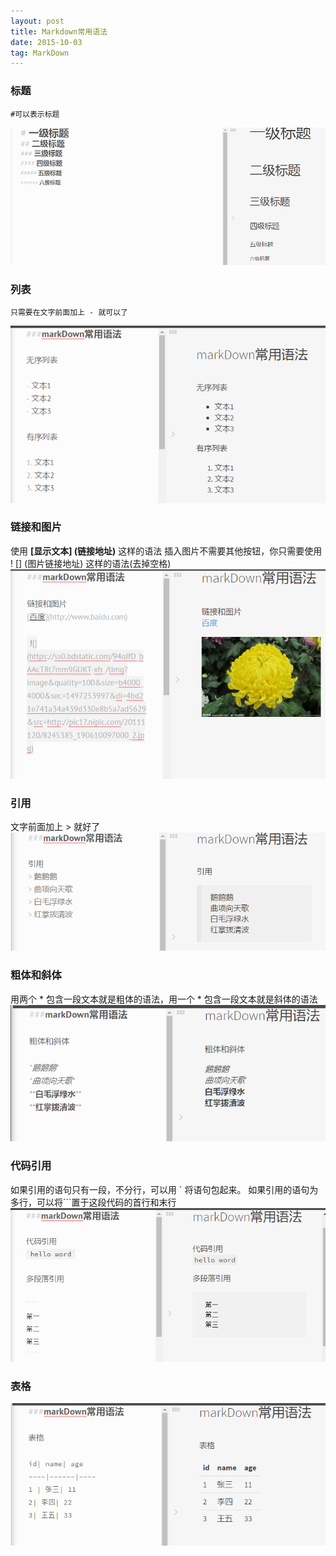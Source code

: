 ```yaml
---
layout: post
title: Markdown常用语法
date: 2015-10-03 
tag: MarkDown
---
```


### 标题
    #可以表示标题
![](/images/posts/md/biaoti.png)

### 列表
    只需要在文字前面加上 - 就可以了
![](/images/posts/md/liebiao.png)

### 链接和图片
使用 **[显示文本] (链接地址)** 这样的语法
插入图片不需要其他按钮，你只需要使用 ! [] (图片链接地址) 这样的语法(去掉空格)
![](/images/posts/md/lianjiehetupian.png)

### 引用
文字前面加上 > 就好了
![](/images/posts/md/yinyong.png)


### 粗体和斜体
用两个 * 包含一段文本就是粗体的语法，用一个 * 包含一段文本就是斜体的语法
![](/images/posts/md/cutihexieti.png)

### 代码引用
如果引用的语句只有一段，不分行，可以用 ` 将语句包起来。
如果引用的语句为多行，可以将```置于这段代码的首行和末行
![](/images/posts/md/daimayinyong.png)

### 表格 
![](/images/posts/md/biaoge.png)

